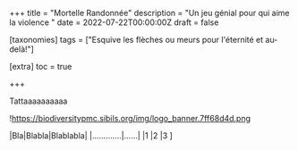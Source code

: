 +++
title = "Mortelle Randonnée"
description = "Un jeu génial pour qui aime la violence "
date = 2022-07-22T00:00:00Z
draft = false

[taxonomies]
tags = ["Esquive les flèches ou meurs pour l'éternité et au-delà!"]

[extra]
toc = true

+++

Tattaaaaaaaaaa


!https://biodiversitypmc.sibils.org/img/logo_banner.7ff68d4d.png

|Bla|Blabla|Blablabla|
|.............|......|
|1	|2		|3		]
		
